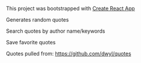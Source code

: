 This project was bootstrapped with [Create React App](https://github.com/facebook/create-react-app)

Generates random quotes

Search quotes by author name/keywords

Save favorite quotes

Quotes pulled from: https://github.com/dwyl/quotes
